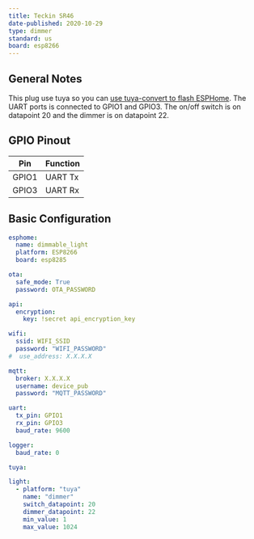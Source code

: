 ```yaml
---
title: Teckin SR46
date-published: 2020-10-29
type: dimmer
standard: us
board: esp8266
---
```


## General Notes

This plug use tuya so you can [use tuya-convert to flash ESPHome](/guides/tuya-convert/).
The UART ports is connected to GPIO1 and GPIO3.
The on/off switch is on datapoint 20 and the dimmer is on datapoint 22.

## GPIO Pinout

| Pin   | Function |
| ----- | -------- |
| GPIO1 | UART Tx  |
| GPIO3 | UART Rx  |

## Basic Configuration

```yaml
esphome:
  name: dimmable_light
  platform: ESP8266
  board: esp8285

ota:
  safe_mode: True
  password: OTA_PASSWORD

api:
  encryption:
    key: !secret api_encryption_key

wifi:
  ssid: WIFI_SSID
  password: "WIFI_PASSWORD"
#  use_address: X.X.X.X

mqtt:
  broker: X.X.X.X
  username: device_pub
  password: "MQTT_PASSWORD"

uart:
  tx_pin: GPIO1
  rx_pin: GPIO3
  baud_rate: 9600

logger:
  baud_rate: 0

tuya:

light:
  - platform: "tuya"
    name: "dimmer"
    switch_datapoint: 20
    dimmer_datapoint: 22
    min_value: 1
    max_value: 1024
```
